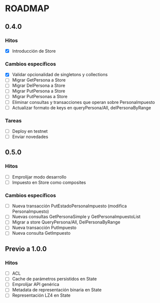 # ROADMAP

## 0.4.0

### Hitos

- [x] Introducción de Store

### Cambios específicos

- [x] Validar opcionalidad de singletons y collections
- [ ] Migrar GetPersona a Store
- [ ] Migrar DelPersona a Store
- [ ] Migrar PutPersona a Store
- [ ] Migrar PutPersonas a Store
- [ ] Eliminar consultas y transacciones que operan sobre PersonaImpuesto
- [ ] Actualizar formato de keys en queryPersona/All, delPersonaByRange

### Tareas

- [ ] Deploy en testnet
- [ ] Enviar novedades

## 0.5.0

### Hitos

- [ ] Emprolijar modo desarrollo
- [ ] Impuesto en Store como composites

### Cambios específicos

- [ ] Nueva transacción PutEstadoPersonaImpuesto (modifica PersonaImpuesto)
- [ ] Nuevas consultas GetPersonaSimple y GetPersonaImpuestoList
- [ ] Migrar a store QueryPersona/All, DelPersonaByRange
- [ ] Nueva transacción PutImpuesto
- [ ] Nueva consulta GetImpuesto

## Previo a 1.0.0

### Hitos

- [ ] ACL
- [ ] Cache de parámetros persistidos en State
- [ ] Emprolijar API genérica
- [ ] Metadata de representación binaria en State
- [ ] Representación LZ4 en State
